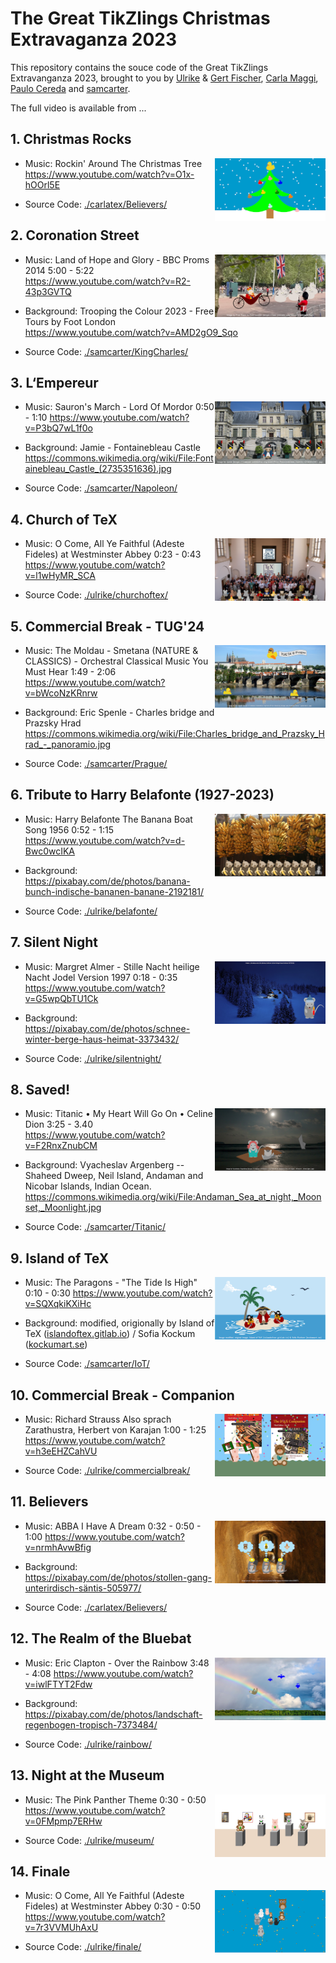 # The Great TikZlings Christmas Extravaganza 2023

This repository contains the souce code of the Great TikZlings Extravanganza 2023, brought to you by [Ulrike](https://github.com/u-fischer) & [Gert Fischer](https://github.com/g-fischer), [Carla Maggi](https://github.com/CarLaTeX), [Paulo Cereda](https://github.com/cereda) and [samcarter](https://github.com/samcarter).

The full video is available from ...

## 1. Christmas Rocks

<img align="right" src="./carlatex/Tree/Xmas_duck_tree.png" height="100">

- Music: Rockin' Around The Christmas Tree
  https://www.youtube.com/watch?v=O1x-hOOrl5E

- Source Code: [./carlatex/Believers/](https://github.com/TikZlings/Extravaganza2023/tree/main/carlatex/Tree)

## 2. Coronation Street

<img align="right" src="./samcarter/KingCharles/KingCharles.png" height="100">

- Music: Land of Hope and Glory - BBC Proms 2014 5:00 - 5:22
  https://www.youtube.com/watch?v=R2-43p3GVTQ
  
- Background: Trooping the Colour 2023 - Free Tours by Foot London 
  https://www.youtube.com/watch?v=AMD2gO9_Sqo

- Source Code: [./samcarter/KingCharles/](https://github.com/TikZlings/Extravaganza2023/tree/main/samcarter/KingCharles)

## 3. L‘Empereur

<img align="right" src="./samcarter/Napoleon/Napoleon.png" height="100">

- Music: Sauron's March - Lord Of Mordor 0:50 - 1:10
  https://www.youtube.com/watch?v=P3bQ7wL1f0o
  
- Background: Jamie - Fontainebleau Castle
  https://commons.wikimedia.org/wiki/File:Fontainebleau_Castle_(2735351636).jpg

- Source Code: [./samcarter/Napoleon/](https://github.com/TikZlings/Extravaganza2023/tree/main/samcarter/Napoleon)

## 4. Church of TeX

<img align="right" src="./ulrike/churchoftex/churchoftex.png" height="100">

- Music: O Come, All Ye Faithful (Adeste Fideles) at Westminster Abbey 0:23 - 0:43
  https://www.youtube.com/watch?v=l1wHyMR_SCA
  
- Source Code: [./ulrike/churchoftex/](https://github.com/TikZlings/Extravaganza2023/tree/main/ulrike/churchoftex)

## 5. Commercial Break - TUG'24

<img align="right" src="./samcarter/Prague/Prague.png" height="100">

- Music: The Moldau - Smetana (NATURE & CLASSICS) - Orchestral Classical Music You Must Hear 1:49 - 2:06
  https://www.youtube.com/watch?v=bWcoNzKRnrw
  
- Background: Eric Spenle - Charles bridge and Prazsky Hrad
  https://commons.wikimedia.org/wiki/File:Charles_bridge_and_Prazsky_Hrad_-_panoramio.jpg  

- Source Code: [./samcarter/Prague/](https://github.com/TikZlings/Extravaganza2023/tree/main/samcarter/Prague)

## 6. Tribute to Harry Belafonte (1927-2023)

<img align="right" src="./ulrike/belafonte/belafonte.png" height="100">

- Music: Harry Belafonte The Banana Boat Song 1956 0:52 - 1:15
  https://www.youtube.com/watch?v=d-Bwc0wcIKA
  
- Background: https://pixabay.com/de/photos/banana-bunch-indische-bananen-banane-2192181/
  
- Source Code: [./ulrike/belafonte/](https://github.com/TikZlings/Extravaganza2023/tree/main/ulrike/belafonte)

## 7. Silent Night

<img align="right" src="./ulrike/silentnight/silentnight.png" height="100">

- Music: Margret Almer - Stille Nacht heilige Nacht Jodel Version 1997 0:18 - 0:35
  https://www.youtube.com/watch?v=G5wpQbTU1Ck
  
- Background: https://pixabay.com/de/photos/schnee-winter-berge-haus-heimat-3373432/
  
- Source Code: [./ulrike/silentnight/](https://github.com/TikZlings/Extravaganza2023/tree/main/ulrike/silentnight)

## 8. Saved!

<img align="right" src="./samcarter/Titanic/Titanic.png" height="100">

- Music: Titanic • My Heart Will Go On • Celine Dion 3:25 - 3.40
  https://www.youtube.com/watch?v=F2RnxZnubCM
  
- Background: Vyacheslav Argenberg -- Shaheed Dweep, Neil Island, Andaman and Nicobar Islands, Indian Ocean.
  https://commons.wikimedia.org/wiki/File:Andaman_Sea_at_night,_Moonset,_Moonlight.jpg

- Source Code: [./samcarter/Titanic/](https://github.com/TikZlings/Extravaganza2023/tree/main/samcarter/Titanic)

## 9. Island of TeX

<img align="right" src="./samcarter/IoT/IoT.png" height="100">

- Music: The Paragons - "The Tide Is High"  0:10 - 0:30
  https://www.youtube.com/watch?v=SQXqkiKXiHc
  
- Background: modified, origionally by Island of TeX ([islandoftex.gitlab.io](https://islandoftex.gitlab.io/)) / Sofia Kockum ([kockumart.se](https://kockumart.se/))

- Source Code: [./samcarter/IoT/](https://github.com/TikZlings/Extravaganza2023/tree/main/samcarter/IoT)

## 10. Commercial Break - Companion

<img align="right" src="./ulrike/commercialbreak/companion.png" height="100">

- Music: Richard Strauss Also sprach Zarathustra, Herbert von Karajan 1:00 - 1:25 
  https://www.youtube.com/watch?v=h3eEHZCahVU

- Source Code: [./ulrike/commercialbreak/](https://github.com/TikZlings/Extravaganza2023/tree/main/ulrike/commercialbreak)

## 11. Believers

<img align="right" src="./carlatex/Believers/Believers.png" height="100">

- Music: ABBA I Have A Dream 0:32 - 0:50 - 1:00
  https://www.youtube.com/watch?v=nrmhAvwBfig
  
- Background: https://pixabay.com/de/photos/stollen-gang-unterirdisch-säntis-505977/

- Source Code: [./carlatex/Believers/](https://github.com/TikZlings/Extravaganza2023/tree/main/carlatex/Believers)

## 12. The Realm of the Bluebat

<img align="right" src="./ulrike/rainbow/rainbow.png" height="100">

- Music: Eric Clapton - Over the Rainbow 3:48 - 4:08
  https://www.youtube.com/watch?v=iwlFTYT2Fdw
  
- Background: https://pixabay.com/de/photos/landschaft-regenbogen-tropisch-7373484/
  
- Source Code: [./ulrike/rainbow/](https://github.com/TikZlings/Extravaganza2023/tree/main/ulrike/rainbow)

## 13. Night at the Museum

<img align="right" src="./ulrike/museum/museum.png" height="100">

- Music: The Pink Panther Theme 0:30 - 0:50
  https://www.youtube.com/watch?v=0FMpmp7ERHw
  
- Source Code: [./ulrike/museum/](https://github.com/TikZlings/Extravaganza2023/tree/main/ulrike/museum)

## 14. Finale

<img align="right" src="./ulrike/finale/finale.png" height="100">

- Music: O Come, All Ye Faithful (Adeste Fideles) at Westminster Abbey 0:30 - 0:50
  https://www.youtube.com/watch?v=7r3VVMUhAxU
  
- Source Code: [./ulrike/finale/](https://github.com/TikZlings/Extravaganza2023/tree/main/ulrike/finale)



